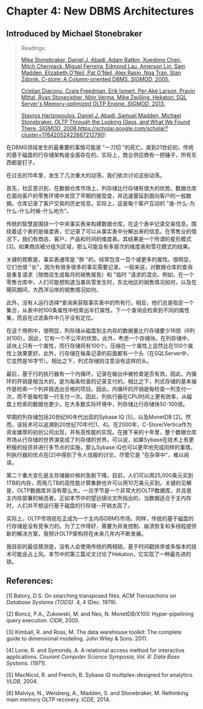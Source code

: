 # Chapter 4: New DBMS Architectures

## Introduced by Michael Stonebraker

> Readings:
>
> [Mike Stonebraker, Daniel J. Abadi, Adam Batkin, Xuedong Chen, Mitch Cherniack, Miguel Ferreira, Edmond Lau, Amerson Lin, Sam Madden, Elizabeth O'Neil, Pat O'Neil, Alex Rasin, Nga Tran, Stan Zdonik. C-store: A Column-oriented DBMS. *SIGMOD*, 2005.](https://scholar.google.com/scholar?cluster=12924804892742402591)
>
> [Cristian Diaconu, Craig Freedman, Erik Ismert, Per-Ake Larson, Pravin Mittal, Ryan Stonecipher, Nitin Verma, Mike Zwilling. Hekaton: SQL Server's Memory-optimized OLTP Engine. *SIGMOD*, 2013.](https://scholar.google.com/scholar?cluster=14161764654889427045)
>
> [Stavros Harizopoulos, Daniel J. Abadi, Samuel Madden, Michael Stonebraker. OLTP Through the Looking Glass, and What We Found There. *SIGMOD*, 2008.](https://scholar.google.com/scholar?cluster=12931776946707721868)https://scholar.google.com/scholar?cluster=17642052422667212790)

在DBMS领域发生的最重要的事情可能是 "一刀切 "的死亡。直到21世纪初，传统的基于磁盘的行存储架构是全面存在的。实际上，商业供应商有一把锤子，所有东西都是钉子。

在过去的15年里，发生了几次重大的动荡，我们依次讨论这些动荡。

首先，社区意识到，在数据仓库市场上，列存储比行存储有很大的优势。数据仓库在面向客户的零售环境中发现了早期的接受度，并迅速蔓延到面向客户的一般数据。仓库记录了客户交易的历史信息。实际上，这是每个客户互动的 "谁-什么-为什么-什么时候-什么地方"。

传统的智慧是围绕一个中央事实表来构建数据仓库，在这个表中记录交易信息。围绕着这个表的是维度表，它记录了可以从事实表中分解出来的信息。在零售业的情况下，我们有商店、客户、产品和时间的维度表。其结果是一个所谓的星形模式[3]。如果商店被分组为区域，那么可能会有多层次的维度表和雪花模式的结果。

关键的观察是，事实表通常是 "胖 "的，经常包含一百个或更多的属性。很明显，它们也很 "长"，因为有很多很多的事实需要记录。一般来说，对数据仓库的查询是重复请求（按商店生成每月的销售报告）和 "临时 "请求的混合。例如，在一个零售仓库中，人们可能想知道当暴风雪发生时，东北地区的销售情况如何，以及在飓风期间，大西洋沿岸的销售情况如何。

此外，没有人运行选择*查询来获取事实表中的所有行。相反，他们总是指定一个集合，从表中的100条属性中检索出半打属性。下一个查询会检索到不同的属性集，而且在过滤条件中几乎没有定位。

在这个用例中，很明显，列存储从磁盘到主内存的数据量比行存储要少16倍（6列对100）。因此，它有一个不公平的优势。此外，考虑一个存储块。在列存储中，该块上只有一个属性，而行存储将有100个。压缩在一个属性上显然比在100个属性上效果更好。此外，行存储在每条记录的前面都有一个头（在SQLServer中，它显然是16字节）。相比之下，列式存储则注意没有这样的头。

最后，基于行的执行器有一个内循环，记录在输出中被检查是否有效。因此，内循环的开销是相当大的，是为每条检查的记录支付的。相比之下，列式存储的基本操作是检索一个列并挑选出合格的项目。因此，内循环的开销是每检查一列支付一次，而不是每检查一行支付一次。因此，列执行器在CPU时间上更有效率，从磁盘上检索的数据也更少。在大多数实际环境中，列存储比行存储快50-100倍。

早期的列存储包括20世纪90年代出现的Sybase IQ [5]，以及MonetDB [2]。然而，该技术可以追溯到20世纪70年代[1，4]。在2000年，C-Store/Vertica作为资金雄厚的初创公司出现，并有高性能的实现。在接下来的十年里，整个数据仓库市场从行存储的世界演变成了列存储的世界。可以说，如果Sybase在技术上有更积极的投资并进行多节点的实施，那么Sybase IQ也可以更早地完成同样的事情。列执行器的优点在[2]中得到了令人信服的讨论，尽管它是 "在杂草中"，难以阅读。

第二个重大变化是主存储器价格的急剧下降。目前，人们可以用25,000美元买到1TB的内存，而用几TB的高性能计算集群也许可以用10万美元买到。关键的见解是，OLTP数据库并没有那么大。一兆字节是一个非常大的OLTP数据库，并且是主内存部署的候选者。正如本节中的望远镜论文所指出的，当数据适合于主内存时，人们并不想运行基于磁盘的行存储--开销太高了。

实际上，OLTP市场现在正成为一个主内存DBMS市场。同样，传统的基于磁盘的行存储是没有竞争力的。为了工作得好，需要为并发控制、崩溃恢复和多线程提供新的解决方案，我预计OLTP架构将在未来几年内不断发展。

我目前的最佳猜测是，没有人会使用传统的两相锁。基于时间戳排序或多版本的技术可能会占上风。本节中的第三篇论文讨论了Hekaton，它实现了一种最先进的锁。

## References:

[1] Batory, D.S. On searching transposed files. *ACM Transactions on Database Systems (TODS)*. 4, 4 (Dec. 1979).

[2] Boncz, P.A., Zukowski, M. and Nes, N. MonetDB/X100: Hyper-pipelining query execution. *CIDR*, 2005.

[3] Kimball, R. and Ross, M. The data warehouse toolkit: The complete guide to dimensional modeling. John Wiley & Sons. 2011.

[4] Lorie, R. and Symonds, A. A relational access method for interactive applications. *Courant Computer Science Symposia, Vol. 6: Data Base Systems*. (1971).

[5] MacNicol, R. and French, B. Sybase iQ multiplex-designed for analytics. *VLDB*, 2004.

[6] Malviya, N., Weisberg, A., Madden, S. and Stonebraker, M. Rethinking main memory OLTP recovery. *ICDE*, 2014.